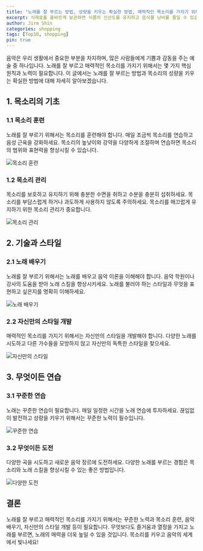 ```yaml
---
title: "노래를 잘 부르는 방법, 성량을 키우는 확실한 방법, 매력적인 목소리를 가지기 위해 해야 하는 노력"
excerpt: 식재료를 올바르게 보관하면 식품의 신선도를 유지하고 음식물 낭비를 줄일 수 있습니다. 그러나 주의해야 할 중요한 점은 어떤 식재료는 함께 보관하면 좋고, 어떤 식재료는 분리해서 보관해야 한다는 것입니다.
author: Jirm Shin
categories: shopping
tags: [Top10, shopping]
pin: true
---
```


음악은 우리 생활에서 중요한 부분을 차지하며, 많은 사람들에게 기쁨과 감동을 주는 예술 중 하나입니다. 노래를 잘 부르고 매력적인 목소리를 가지기 위해서는 몇 가지 핵심 원칙과 노력이 필요합니다. 이 글에서는 노래를 잘 부르는 방법과 목소리의 성량을 키우는 확실한 방법에 대해 자세히 알아보겠습니다.

## 1. 목소리의 기초

### 1.1 목소리 훈련

노래를 잘 부르기 위해서는 목소리를 훈련해야 합니다. 매일 조금씩 목소리를 연습하고 음성 근육을 강화하세요. 목소리의 높낮이와 강약을 다양하게 조절하며 연습하면 목소리의 범위와 표현력을 향상시킬 수 있습니다.

![목소리 훈련](https://source.unsplash.com/1600x900/?singing-training)

### 1.2 목소리 관리

목소리를 보호하고 유지하기 위해 충분한 수면을 취하고 수분을 충분히 섭취하세요. 목소리를 부담스럽게 하거나 과도하게 사용하지 않도록 주의하세요. 목소리를 매끄럽게 유지하기 위한 목소리 관리가 중요합니다.

![목소리 관리](https://source.unsplash.com/1600x900/?voice-care)

## 2. 기술과 스타일

### 2.1 노래 배우기

노래를 잘 부르기 위해서는 노래를 배우고 음악 이론을 이해해야 합니다. 음악 학원이나 강사의 도움을 받아 노래 스킬을 향상시키세요. 노래를 불러야 하는 스타일과 무엇을 표현하고 싶은지를 명확히 이해하세요.

![노래 배우기](https://source.unsplash.com/1600x900/?singing-lessons)

### 2.2 자신만의 스타일 개발

매력적인 목소리를 가지기 위해서는 자신만의 스타일을 개발해야 합니다. 다양한 노래를 시도하고 다른 가수들을 모방하지 않고 자신만의 독특한 스타일을 찾으세요.

![자신만의 스타일](https://source.unsplash.com/1600x900/?singing-style)

## 3. 무엇이든 연습

### 3.1 꾸준한 연습

노래는 꾸준한 연습이 필요합니다. 매일 일정한 시간을 노래 연습에 투자하세요. 끊임없이 발전하고 성량을 키우기 위해서는 꾸준한 노력이 필수입니다.

![꾸준한 연습](https://source.unsplash.com/1600x900/?singing-practice)

### 3.2 무엇이든 도전

다양한 곡을 시도하고 새로운 음악 장르에 도전하세요. 다양한 노래를 부르는 경험은 목소리와 노래 스킬을 향상시킬 수 있는 좋은 방법입니다.

![다양한 도전](https://source.unsplash.com/1600x900/?singing-challenge)

## 결론

노래를 잘 부르고 매력적인 목소리를 가지기 위해서는 꾸준한 노력과 목소리 훈련, 음악 배우기, 자신만의 스타일 개발 등이 필요합니다. 무엇보다도 즐거움과 열정을 가지고 노래를 부르면, 노래의 매력을 더욱 높일 수 있을 것입니다. 목소리를 키우고 음악의 세계에서 빛나세요!
